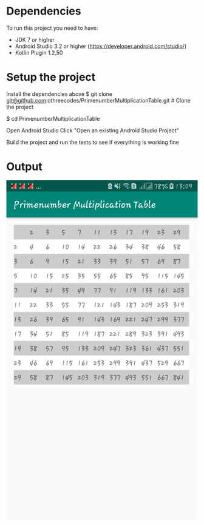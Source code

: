 # Dependencies
To run this project you need to have:

- JDK 7 or higher
- Android Studio 3.2 or higher (https://developer.android.com/studio/)
- Kotlin Plugin 1.2.50
# Setup the project

Install the dependencies above
$ git clone git@github.com:othreecodes/PrimenumberMultiplicationTable.git # Clone the project

$ cd PrimenumberMultiplicationTable

Open Android Studio
Click "Open an existing Android Studio Project"

Build the project and run the tests to see if everything is working fine

# Output
![Image](Screenshot.png)
